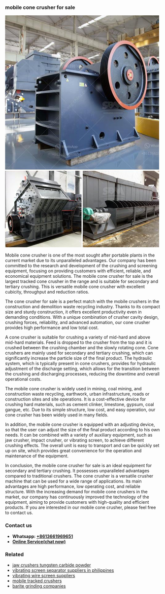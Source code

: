<h3>mobile cone crusher for sale</h3><img src='1708663388.jpg' alt=''><p>Mobile cone crusher is one of the most sought after portable plants in the current market due to its unparalleled advantages. Our company has been committed to the research and development of the crushing and screening equipment, focusing on providing customers with efficient, reliable, and economical equipment solutions. The mobile cone crusher for sale is the largest tracked cone crusher in the range and is suitable for secondary and tertiary crushing. This is versatile mobile cone crusher with excellent cubicity, throughput and reduction ratios.</p><p>The cone crusher for sale is a perfect match with the mobile crushers in the construction and demolition waste recycling industry. Thanks to its compact size and sturdy construction, it offers excellent productivity even in demanding conditions. With a unique combination of crusher cavity design, crushing forces, reliability, and advanced automation, our cone crusher provides high performance and low total cost.</p><p>A cone crusher is suitable for crushing a variety of mid-hard and above mid-hard materials. Feed is dropped to the crusher from the top and it is crushed between the crushing chamber and the slowly rotating cone. Cone crushers are mainly used for secondary and tertiary crushing, which can significantly increase the particle size of the final product. The hydraulic system, which is typically present in cone crushers, provides for hydraulic adjustment of the discharge setting, which allows for the transition between the crushing and discharging processes, reducing the downtime and overall operational costs.</p><p>The mobile cone crusher is widely used in mining, coal mining, and construction waste recycling, earthwork, urban infrastructure, roads or construction sites and site operations. It is a cost-effective device for crushing hard materials, such as cement clinker, limestone, gypsum, coal gangue, etc. Due to its simple structure, low cost, and easy operation, our cone crusher has been widely used in many fields.</p><p>In addition, the mobile cone crusher is equipped with an adjusting device, so that the user can adjust the size of the final product according to his own needs. It can be combined with a variety of auxiliary equipment, such as jaw crusher, impact crusher, or vibrating screen, to achieve different crushing effects. The overall unit is easy to transport and can be quickly set up on site, which provides great convenience for the operation and maintenance of the equipment.</p><p>In conclusion, the mobile cone crusher for sale is an ideal equipment for secondary and tertiary crushing. It possesses unparalleled advantages compared to traditional crushers. The cone crusher is a versatile crusher machine that can be used for a wide range of applications. Its main advantages are high performance, low operating cost, and reliable structure. With the increasing demand for mobile cone crushers in the market, our company has continuously improved the technology of the equipment, aiming to provide customers with high-quality and efficient products. If you are interested in our mobile cone crusher, please feel free to contact us.</p><h3>Contact us</h3><ul><li><strong>Whatsapp:&nbsp;<a href="https://wa.me/8613661969651">+8613661969651</a></strong></li><li><a href="https://swt.shibang-china.com/?git&amp;zhl&amp;mobile cone crusher for sale"><strong>Online Service(chat now)</strong></a></li></ul><h3>Related</h3><ul><li><a href='jaw crushers tungsten carbide powder.md'>jaw crushers tungsten carbide powder</a></li><li><a href='vibrating screen separator suppliers in philippines.md'>vibrating screen separator suppliers in philippines</a></li><li><a href='vibrating wire screen suppliers.md'>vibrating wire screen suppliers</a></li><li><a href='mobile tracked crushers.md'>mobile tracked crushers</a></li><li><a href='barite grinding companies.md'>barite grinding companies</a></li></ul>